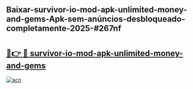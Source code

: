## Baixar-survivor-io-mod-apk-unlimited-money-and-gems-Apk-sem-anúncios-desbloqueado-completamente-2025-#267nf

# <h2><a href="https://ainizakaria.my?title=survivor-io-mod-apk-unlimited-money-and-gems&ref=20M">🔗👉 🔴 survivor-io-mod-apk-unlimited-money-and-gems</a></h2>

[![acn](https://github.com/user-attachments/assets/0f9c940e-d8b0-45ae-aac7-cd30a18b3e1c)](https://ainizakaria.my?title=survivor-io-mod-apk-unlimited-money-and-gems&ref=20M)

